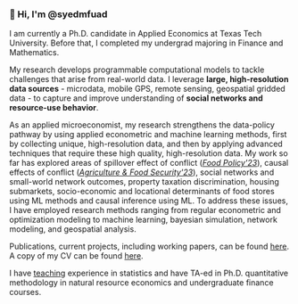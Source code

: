 ### 👋 Hi, I'm @syedmfuad

I am currently a Ph.D. candidate in Applied Economics at Texas Tech University. Before that, I completed my undergrad majoring in Finance and Mathematics. 

My research develops programmable computational models to tackle challenges that arise from real-world data. I leverage **large, high-resolution data sources** - microdata, mobile GPS, remote sensing, geospatial gridded data - to capture and improve understanding of **social networks and resource-use behavior**. 

As an applied microeconomist, my research strengthens the data-policy pathway by using applied econometric and machine learning methods, first by collecting unique, high-resolution data, and then by applying advanced techniques that require these high quality, high-resolution data. My work so far has explored areas of spillover effect of conflict (*[Food Policy'23](https://www.sciencedirect.com/science/article/pii/S0306919223000155?via%3Dihub)*), causal  effects of conflict (*[Agriculture & Food Security'23](https://agricultureandfoodsecurity.biomedcentral.com/articles/10.1186/s40066-023-00447-z)*), social networks and small-world network outcomes, property taxation discrimination, housing submarkets, socio-economic and locational determinants of food stores using ML methods and causal inference using ML. To address these issues, I have employed research methods ranging from regular econometric and optimization modeling to machine learning, bayesian simulation, network modeling, and geospatial analysis. 

Publications, current projects, including working papers, can be found [here](https://www.syedmfuad.net/research). A copy of my CV can be found [here](https://www.syedmfuad.net/FuadSyed_CV_04152023.pdf). 

I have [teaching](https://www.syedmfuad.net/teaching/) experience in statistics and have TA-ed in Ph.D. quantitative methodology in natural resource economics and undergraduate finance courses. 


<!--
**syedmfuad/syedmfuad** is a ✨ _special_ ✨ repository because its `README.md` (this file) appears on your GitHub profile.

Here are some ideas to get you started:

- 🔭 I’m currently working on ...
- 🌱 I’m currently learning ...
- 👯 I’m looking to collaborate on ...
- 🤔 I’m looking for help with ...
- 💬 Ask me about ...
- 📫 How to reach me: ...
- 😄 Pronouns: ...
- ⚡ Fun fact: ...
-->
